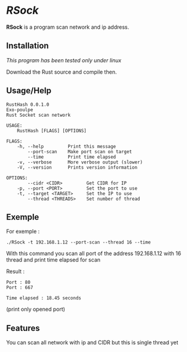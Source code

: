 # *RSock* #

**RSock** is a program scan network and ip address.

## Installation ##

*This program has been tested only under linux*

Download the Rust source and compile then.

## Usage/Help ##

```
RustHash 0.0.1.0
Exo-poulpe
Rust Socket scan network

USAGE:
    RustHash [FLAGS] [OPTIONS]

FLAGS:
    -h, --help         Print this message
        --port-scan    Make port scan on target
        --time         Print time elapsed
    -v, --verbose      More verbose output (slower)
    -V, --version      Prints version information

OPTIONS:
        --cidr <CIDR>         Get CIDR for IP
    -p, --port <PORT>         Set the port to use
    -t, --target <TARGET>     Set the IP to use
        --thread <THREADS>    Set number of thread
```

## Exemple ##

For exemple :

```
./RSock -t 192.168.1.12 --port-scan --thread 16 --time
```

With this command you scan all port of the address 192.168.1.12 with 16 thread and print time elapsed for scan

Result :

```
Port : 80
Port : 667

Time elapsed : 18.45 seconds
```
(print only opened port)

## Features ##

You can scan all network with ip and CIDR but this is single thread yet
